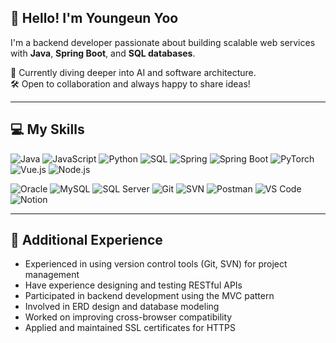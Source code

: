## 👋 Hello! I'm Youngeun Yoo

I'm a backend developer passionate about building scalable web services with **Java**, **Spring Boot**, and **SQL databases**.

🚀 Currently diving deeper into AI and software architecture.  
🛠️ Open to collaboration and always happy to share ideas!

---

## 💻 My Skills
![Java](https://img.shields.io/badge/Java-ED8B00?style=flat-square&logo=java&logoColor=white)
![JavaScript](https://img.shields.io/badge/JavaScript-F7DF1E?style=flat-square&logo=javascript&logoColor=black)
![Python](https://img.shields.io/badge/Python-3776AB?style=flat-square&logo=python&logoColor=white)
![SQL](https://img.shields.io/badge/SQL-336791?style=flat-square&logo=postgresql&logoColor=white)
![Spring](https://img.shields.io/badge/Spring-6DB33F?style=flat-square&logo=spring&logoColor=white)
![Spring Boot](https://img.shields.io/badge/Spring_Boot-6DB33F?style=flat-square&logo=springboot&logoColor=white)
![PyTorch](https://img.shields.io/badge/PyTorch-EE4C2C?style=flat-square&logo=pytorch&logoColor=white)
![Vue.js](https://img.shields.io/badge/Vue.js-4FC08D?style=flat-square&logo=vue.js&logoColor=white)
![Node.js](https://img.shields.io/badge/Node.js-339933?style=flat-square&logo=node.js&logoColor=white)

![Oracle](https://img.shields.io/badge/Oracle-F80000?style=flat-square&logo=oracle&logoColor=white)
![MySQL](https://img.shields.io/badge/MySQL-4479A1?style=flat-square&logo=mysql&logoColor=white)
![SQL Server](https://img.shields.io/badge/SQL%20Server-CC2927?style=flat-square&logo=microsoft-sql-server&logoColor=white)
![Git](https://img.shields.io/badge/Git-F05032?style=flat-square&logo=git&logoColor=white)
![SVN](https://img.shields.io/badge/SVN-809CC9?style=flat-square&logo=subversion&logoColor=white)
![Postman](https://img.shields.io/badge/Postman-FF6C37?style=flat-square&logo=postman&logoColor=white)
![VS Code](https://img.shields.io/badge/VS_Code-007ACC?style=flat-square&logo=visual-studio-code&logoColor=white)
![Notion](https://img.shields.io/badge/Notion-000000?style=flat-square&logo=notion&logoColor=white)

---

## 🧩 Additional Experience
- Experienced in using version control tools (Git, SVN) for project management  
- Have experience designing and testing RESTful APIs  
- Participated in backend development using the MVC pattern  
- Involved in ERD design and database modeling  
- Worked on improving cross-browser compatibility  
- Applied and maintained SSL certificates for HTTPS  
